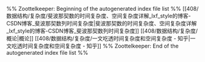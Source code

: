 %% Zoottelkeeper: Beginning of the autogenerated index file list  %%
 [[408/数据结构/复杂度/斐波那契数的时间复杂度、空间复杂度详解_lxf_style的博客-CSDN博客_斐波那契数列时间复杂度|斐波那契数的时间复杂度、空间复杂度详解_lxf_style的博客-CSDN博客_斐波那契数列时间复杂度]]
 [[408/数据结构/复杂度/概论|概论]]
 [[408/数据结构/复杂度/一文吃透时间复杂度和空间复杂度 - 知乎|一文吃透时间复杂度和空间复杂度 - 知乎]]
%% Zoottelkeeper: End of the autogenerated index file list  %%
